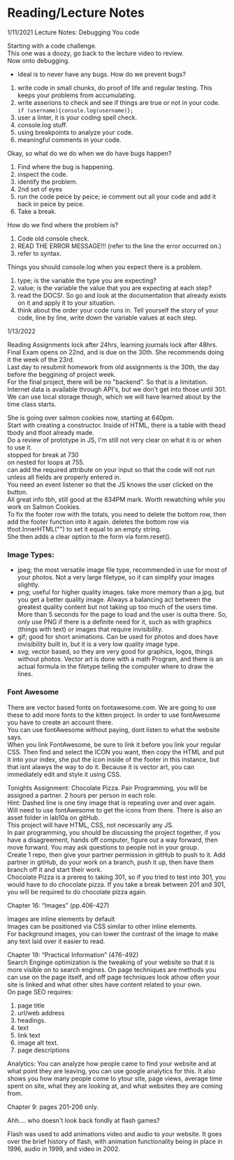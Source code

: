 # Reading/Lecture Notes

1/11/2021 Lecture Notes: Debugging You code<br/>

Starting with a code challenge. <br/>
This one was a doozy, go back to the lecture video to review. <br/>
Now onto debugging. <br/>
- Ideal is to never have any bugs. 
How do we prevent bugs? 
1. write code in small chunks, do proof of life and regular testing. This keeps your problems from accumulating. 
2. write asserions to check and see if things are true or not in your code. `if (username){console.log(username)};`
3. user a linter, it is your coding spell check.
4. console.log stuff. 
5. using breakpoints to analyze your code. 
6. meaningful comments in your code. 

Okay, so what do we do when we do have bugs happen? 
1. Find where the bug is happening. 
2. inspect the code. 
3. identify the problem.
4. 2nd set of eyes 
5. run the code peice by peice; ie comment out all your code and add it back in peice by peice. 
6. Take a break. 

How do we find where the problem is? 
1. Code old console check. 
2. READ THE ERROR MESSAGE!!! (refer to the line the error occurred on.)
3. refer to syntax. 

Things you should console.log when you expect there is a problem. 
1. type; is the variable the type you are expecting? 
2. value; is the variable the value that you are expecting at each step? 
3. read the DOCS!. So go and look at the documentation that already exists on it and apply it to your situation. 
4. think about the order your code runs in. Tell yourself the story of your code, line by line, write down the variable values at each step. 

1/13/2022

Reading Assignments lock after 24hrs, learning journals lock after 48hrs. <br/>
Final Exam opens on 22nd, and is due on the 30th. She recommends doing it the week of the 23rd. <br/>
Last day to resubmit homework from old assignments is the 30th, the day before the beggining of project week. <br/>
For the final project, there will be no "backend". So that is a limitation. Internet data is available through API's, but we don't get into those until 301. <br/>
We can use local storage though, which we will have learned about by the time class starts. <br/>

She is going over salmon cookies now, starting at 640pm. <br/>
Start with creating a constructor. Inside of HTML, there is a table with thead tbody and tfoot already made. <br/>
Do a review of prototype in JS, I'm still not very clear on what it is or when to use it. <br/>
stopped for break at 730<br/>
on nested for loops at 755. <br/>
can add the required attribute on your input so that the code will not run unless all fields are properly entered in. <br/>
You need an event listener so that the JS knows the user clicked on the button. <br/>
All great info tbh, still good at the 834PM mark. Worth rewatching while you work on Salmon Cookies. <br/>
To fix the footer row with the totals, you need to delete the bottom row, then add the footer function into it again. deletes the bottom row via tfoot.InnerHTML("") to set it equal to an empty string. <br/>
She then adds a clear option to the form via form.reset(). 

### Image Types: 
- jpeg; the most versatile image file type, recommended in use for most of your photos. Not a very large filetype, so it can simplify your images slightly. 
- png; useful for higher quality images. take more memory than a jpg, but you get a better quality image. Always a balancing act between the greatest quality content but not taking up too much of the users time. More than 5 seconds for the page to load and the user is outta there. So, only use PNG if there is a definite need for it, such as with graphics (things with text) or images that require invisibility. 
- gif; good for short animations. Can be used for photos and does have invisibility built in, but it is a very low quality image type. 
- svg; vector based, so they are very good for graphics, logos, things without photos. Vector art is done with a math Program, and there is an actual formula in the filetype telling the computer where to draw the lines. 

### Font Awesome
There are vector based fonts on fontawesome.com. We are going to use these to add more fonts to the kitten project. In order to use fontAwesome you have to create an account there. <br/>
You can use fontAwesome without paying, dont listen to what the website says. <br/>
When you link FontAwesome, be sure to link it before you link your regular CSS. Then find and select the ICON you want, then copy the HTML and put it into your index, she put the icon inside of the footer in this instance, but that isnt alawys the way to do it. Because it is vector art, you can immediately edit and style it using CSS. <br/>

Tonights Assignment: Chocolate Pizza. Pair Programming, you will be assigned a partner. 2 hours per person in each role. <br/>
Hint: Dashed line is one tiny image that is repeating over and over again. Will need to use fontAwesome to get the icons from there. There is also an asset folder in lab10a on gitHub. <br/>
This project will have HTML, CSS, not necessarily any JS. <br/>
In pair programming, you should be discussing the project together, if you have a disagreement, hands off computer, figure out a way forward, then move forward. You may ask questions to people not in your group. <br/>
Create 1 repo, then give your partner permission in gitHub to push to it. Add partner in gitHub, do your work on a branch, push it up, then have them branch off it and start their work. <br/>
Chocolate Pizza is a prereq to taking 301, so if you tried to test into 301, you would have to do chocolate pizza. If you take a break between 201 and 301, you will be required to do chocolate pizza again. 


Chapter 16: “Images” (pp.406-427)

Images are inline elements by default <br/>
Images can be positioned via CSS similar to other inline elements. <br/>
For background images, you can lower the contrast of the image to make any text laid over it easier to read. <br/>


Chapter 19: “Practical Information” (476-492)<br/>
Search Enginge optimization is the tweaking of your website so that it is more visible on to search engines. On page techniques are methods you can use on the page itself, and off page techniques look athow often your site is linked and what other sites have content related to your own. <br/>
On page SEO requires: 
1. page title
2. url/web address
3. headings. 
4. text
5. link text 
6. image alt text.
7. page descriptions 

Analytics: You can analyze how people came to find your website and at what point they are leaving, you can use google analytics for this. It also shows you how many people come to ytour site, page views, average time spent on site, what they are looking at, and what websites they are coming from.  <br/>

Chapter 9: pages 201-206 only. 

Ahh.... who doesn't look back fondly at flash games? <br/>

Flash was used to add animations video and audio to your website. It goes over the brief history of flash, with animation functionality being in place in 1996, audio in 1999, and video in 2002. <br/>